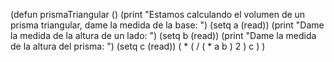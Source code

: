 (defun prismaTriangular ()
	(print "Estamos calculando el volumen de un prisma triangular, dame la medida de la base: ")
	(setq a (read))
    (print "Dame la medida de la altura de un lado: ")
	(setq b (read))
    (print "Dame la medida de la altura del prisma: ")
	(setq c (read))
	( * ( / ( * a b ) 2 ) c )
	)